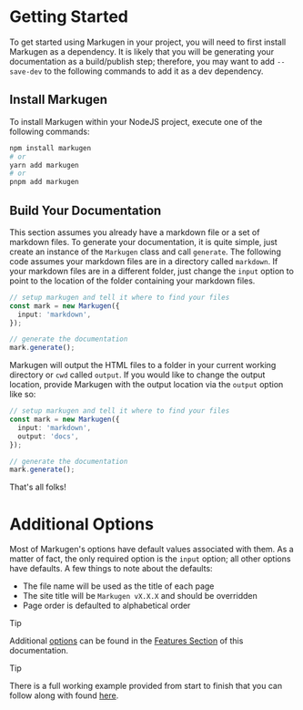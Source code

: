 # Getting Started
To get started using Markugen in your project, you will need to first
install Markugen as a dependency. It is likely that you will be generating
your documentation as a build/publish step; therefore, you may want to add
`--save-dev` to the following commands to add it as a dev dependency.

## Install Markugen
To install Markugen within your NodeJS project, execute one of the following
commands:

```bash
npm install markugen
# or
yarn add markugen
# or
pnpm add markugen
```

## Build Your Documentation
This section assumes you already have a markdown file or a set of markdown 
files. To generate your documentation, it is quite simple, just create an
instance of the `Markugen` class and call `generate`. The following code
assumes your markdown files are in a directory called `markdown`. If your
markdown files are in a different folder, just change the `input` option to
point to the location of the folder containing your markdown files.

```ts
// setup markugen and tell it where to find your files
const mark = new Markugen({
  input: 'markdown',
});

// generate the documentation
mark.generate();
```

Markugen will output the HTML files to a folder in your current working 
directory or `cwd` called `output`. If you would like to change the output
location, provide Markugen with the output location via the `output` option
like so:

```ts
// setup markugen and tell it where to find your files
const mark = new Markugen({
  input: 'markdown',
  output: 'docs',
});

// generate the documentation
mark.generate();
```

That's all folks!

# Additional Options
Most of Markugen's options have default values associated with them. As a 
matter of fact, the only required option is the `input` option; all other
options have defaults. A few things to note about the defaults:

* The file name will be used as the title of each page
* The site title will be `Markugen vX.X.X` and should be overridden
* Page order is defaulted to alphabetical order

> [!TIP]
> Additional [options](./Features/Options.md) can be found in the 
> [Features Section](./Features.md) of this documentation.

> [!TIP]
> There is a full working example provided from start to finish that you can
> follow along with found [here](./Getting-Started/Example.md).
